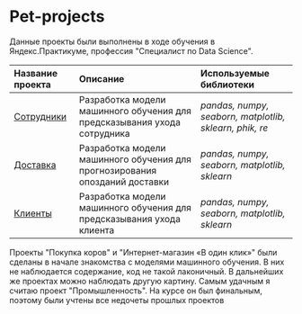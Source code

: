 # Pet-projects

Данные проекты были выполнены в ходе обучения в Яндекс.Практикуме, профессия "Специалист по Data Science".

| Название проекта | Описание | Используемые библиотеки | 
| :---------------------- | :---------------------- | :---------------------- |
| [Сотрудники](Churn) | Разработка модели машинного обучения для предсказывания ухода сотрудника | *pandas, numpy, seaborn, matplotlib, sklearn, phik, re* |
| [Доставка](Delivery-6) | Разработка модели машинного обучения для прогнозирования опозданий доставки | *pandas, numpy, seaborn, matplotlib, sklearn* |
| [Клиенты](Employee-4) | Разработка модели машинного обучения для предсказывания ухода клиента | *pandas, numpy, seaborn, matplotlib, sklearn* |


Проекты "Покупка коров" и "Интернет-магазин «В один клик»" были сделаны в начале знакомства с моделями машинного обучения. В них не наблюдается содержание, код не такой лаконичный. В дальнейших же проектах можно наблюдать другую картину. Самым удачным я считаю проект "Промышленность". На курсе он был финальным, поэтому были учтены все недочеты прошлых проектов
